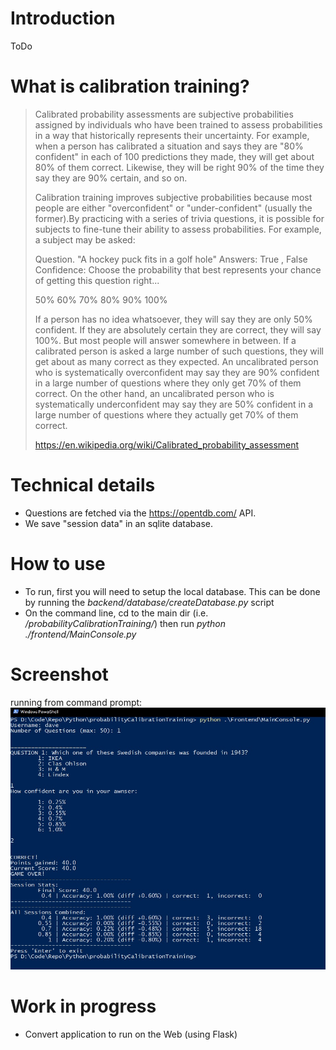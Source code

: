 # Introduction

ToDo

# What is calibration training?

> Calibrated probability assessments are subjective probabilities assigned by individuals who have been trained to assess probabilities in a way that historically represents their uncertainty. For example, when a person has calibrated a situation and says they are "80% confident" in each of 100 predictions they made, they will get about 80% of them correct. Likewise, they will be right 90% of the time they say they are 90% certain, and so on.
> 
> Calibration training improves subjective probabilities because most people are either "overconfident" or "under-confident" (usually the former).By practicing with a series of trivia questions, it is possible for subjects to fine-tune their ability to assess probabilities. For example, a subject may be asked:
> 
> Question. "A hockey puck fits in a golf hole"
> Answers: True , False
> Confidence: Choose the probability that best represents your chance of getting this question right...
> 
> 50% 60% 70% 80% 90% 100%
> 
> If a person has no idea whatsoever, they will say they are only 50% confident. If they are absolutely certain they are correct, they will say 100%. But most people will answer somewhere in between. If a calibrated person is asked a large number of such questions, they will get about as many correct as they expected. An uncalibrated person who is systematically overconfident may say they are 90% confident in a large number of questions where they only get 70% of them correct. On the other hand, an uncalibrated person who is systematically underconfident may say they are 50% confident in a large number of questions where they actually get 70% of them correct.
> 
> https://en.wikipedia.org/wiki/Calibrated_probability_assessment

# Technical details

* Questions are fetched via the https://opentdb.com/ API. 
* We save "session data" in an sqlite database. 

# How to use

* To run, first you will need to setup the local database. This can be done by running the *backend/database/createDatabase.py* script
* On the command line, cd to the main dir (i.e. */probabilityCalibrationTraining/*) then run *python ./frontend/MainConsole.py* 

# Screenshot

running from command prompt: 
![screenshot](_misc\ExampleGame.jpg?raw=true "screenshot")

# Work in progress

* Convert application to run on the Web (using Flask)
